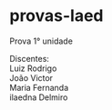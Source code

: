 # provas-laed
Prova 1° unidade

Discentes: <br>
Luiz Rodrigo <br>
João Victor <br>
Maria Fernanda <br>
ilaedna Delmiro <br>
